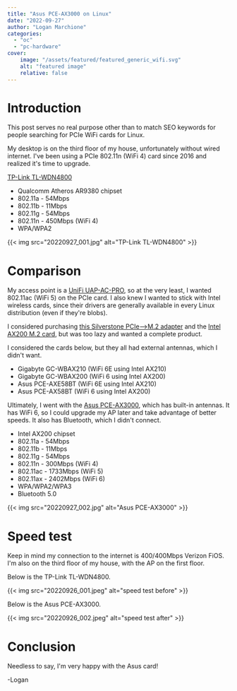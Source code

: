 ```yaml
---
title: "Asus PCE-AX3000 on Linux"
date: "2022-09-27"
author: "Logan Marchione"
categories:
  - "oc"
  - "pc-hardware"
cover:
    image: "/assets/featured/featured_generic_wifi.svg"
    alt: "featured image"
    relative: false
---
```


# Introduction

This post serves no real purpose other than to match SEO keywords for people searching for PCIe WiFi cards for Linux.

My desktop is on the third floor of my house, unfortunately without wired internet. I've been using a PCIe 802.11n (WiFi 4) card since 2016 and realized it's time to upgrade.

[TP-Link TL-WDN4800](https://www.tp-link.com/us/home-networking/pci-adapter/tl-wdn4800/)

* Qualcomm Atheros AR9380 chipset
* 802.11a - 54Mbps
* 802.11b - 11Mbps
* 802.11g - 54Mbps
* 802.11n - 450Mbps (WiFi 4)
* WPA/WPA2

{{< img src="20220927_001.jpg" alt="TP-Link TL-WDN4800" >}}

# Comparison

My access point is a [UniFi UAP-AC-PRO](https://store.ui.com/products/uap-ac-pro), so at the very least, I wanted 802.11ac (WiFi 5) on the PCIe card. I also knew I wanted to stick with Intel wireless cards, since their drivers are generally available in every Linux distribution (even if they're blobs).

I considered purchasing [this Silverstone PCIe-->M.2 adapter](https://silverstonetek.com/en/product/info/expansion-cards/ECWA2-LITE/) and the [Intel AX200 M.2 card](https://www.bhphotovideo.com/c/product/1591690-REG/intel_ax200_ngwg_dtk_wi_fi_6_gig_desktop.html), but was too lazy and wanted a complete product.

I considered the cards below, but they all had external antennas, which I didn't want.

* Gigabyte GC-WBAX210 (WiFi 6E using Intel AX210)
* Gigabyte GC-WBAX200 (WiFi 6 using Intel AX200)
* Asus PCE-AXE58BT (WiFi 6E using Intel AX210)
* Asus PCE-AX58BT (WiFi 6 using Intel AX200)

Ultimately, I went with the [Asus PCE-AX3000](https://www.asus.com/us/Networking-IoT-Servers/Adapters/All-series/PCE-AX3000/), which has built-in antennas. It has WiFi 6, so I could upgrade my AP later and take advantage of better speeds. It also has Bluetooth, which I didn't connect.

* Intel AX200 chipset
* 802.11a - 54Mbps
* 802.11b - 11Mbps
* 802.11g - 54Mbps
* 802.11n - 300Mbps (WiFi 4)
* 802.11ac - 1733Mbps (WiFi 5)
* 802.11ax - 2402Mbps (WiFi 6)
* WPA/WPA2/WPA3
* Bluetooth 5.0

{{< img src="20220927_002.jpg" alt="Asus PCE-AX3000" >}}

# Speed test

Keep in mind my connection to the internet is 400/400Mbps Verizon FiOS. I'm also on the third floor of my house, with the AP on the first floor.

Below is the TP-Link TL-WDN4800.

{{< img src="20220926_001.jpeg" alt="speed test before" >}}

Below is the Asus PCE-AX3000.

{{< img src="20220926_002.jpeg" alt="speed test after" >}}

# Conclusion

Needless to say, I'm very happy with the Asus card!

\-Logan